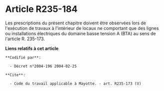 # Article R235-184

Les prescriptions du présent chapitre doivent être observées lors de l'exécution de travaux à l'intérieur de locaux ne
comportant que des lignes ou installations électriques du domaine basse tension A (BTA) au sens de l'article R. 235-173.

**Liens relatifs à cet article**

	**Codifié par**:

	  - Décret n°2004-196 2004-02-25

	**Cite**:

	  - Code du travail applicable à Mayotte. - art. R235-173 (V)
